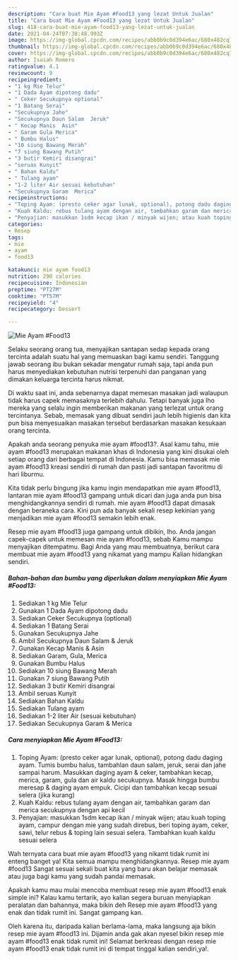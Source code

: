 ```yaml
---
description: "Cara buat Mie Ayam #Food13 yang lezat Untuk Jualan"
title: "Cara buat Mie Ayam #Food13 yang lezat Untuk Jualan"
slug: 418-cara-buat-mie-ayam-food13-yang-lezat-untuk-jualan
date: 2021-04-24T07:38:48.993Z
image: https://img-global.cpcdn.com/recipes/abb0b9c0d394e6ac/680x482cq70/mie-ayam-food13-foto-resep-utama.jpg
thumbnail: https://img-global.cpcdn.com/recipes/abb0b9c0d394e6ac/680x482cq70/mie-ayam-food13-foto-resep-utama.jpg
cover: https://img-global.cpcdn.com/recipes/abb0b9c0d394e6ac/680x482cq70/mie-ayam-food13-foto-resep-utama.jpg
author: Isaiah Romero
ratingvalue: 4.1
reviewcount: 9
recipeingredient:
- "1 kg Mie Telur"
- "1 Dada Ayam dipotong dadu"
- " Ceker Secukupnya optional"
- "1 Batang Serai"
- "Secukupnya Jahe"
- "Secukupnya Daun Salam  Jeruk"
- " Kecap Manis  Asin"
- " Garam Gula Merica"
- " Bumbu Halus"
- "10 siung Bawang Merah"
- "7 siung Bawang Putih"
- "3 butir Kemiri disangrai"
- "seruas Kunyit"
- " Bahan Kaldu"
- " Tulang ayam"
- "1-2 liter Air sesuai kebutuhan"
- "Secukupnya Garam  Merica"
recipeinstructions:
- "Toping Ayam: (presto ceker agar lunak, optional), potong dadu daging ayam. Tumis bumbu halus, tambahlan daun salam, jeruk, serai dan jahe sampai harum. Masukkan daging ayam &amp; ceker, tambahkan kecap, merica, garam, gula dan air kaldu secukupnya. Masak hingga bumbu meresap &amp; daging ayam empuk. Cicipi dan tambahkan kecap sesuai selera (jika kurang)"
- "Kuah Kaldu: rebus tulang ayam dengan air, tambahkan garam dan merica secukupnya dengan api kecil"
- "Penyajian: masukkan 1sdm kecap ikan / minyak wijen; atau kuah toping ayam, campur dengan mie yang sudah direbus, beri toping ayam, ceker, sawi, telur rebus &amp; toping lain sesuai selera. Tambahkan kuah kaldu sesuai selera"
categories:
- Resep
tags:
- mie
- ayam
- food13

katakunci: mie ayam food13 
nutrition: 290 calories
recipecuisine: Indonesian
preptime: "PT27M"
cooktime: "PT57M"
recipeyield: "4"
recipecategory: Dessert

---
```



![Mie Ayam #Food13](https://img-global.cpcdn.com/recipes/abb0b9c0d394e6ac/680x482cq70/mie-ayam-food13-foto-resep-utama.jpg)

Selaku seorang orang tua, menyajikan santapan sedap kepada orang tercinta adalah suatu hal yang memuaskan bagi kamu sendiri. Tanggung jawab seorang ibu bukan sekadar mengatur rumah saja, tapi anda pun harus menyediakan kebutuhan nutrisi terpenuhi dan panganan yang dimakan keluarga tercinta harus nikmat.

Di waktu  saat ini, anda sebenarnya dapat memesan masakan jadi walaupun tidak harus capek memasaknya terlebih dahulu. Tetapi banyak juga lho mereka yang selalu ingin memberikan makanan yang terlezat untuk orang tercintanya. Sebab, memasak yang dibuat sendiri jauh lebih higienis dan kita pun bisa menyesuaikan masakan tersebut berdasarkan masakan kesukaan orang tercinta. 



Apakah anda seorang penyuka mie ayam #food13?. Asal kamu tahu, mie ayam #food13 merupakan makanan khas di Indonesia yang kini disukai oleh setiap orang dari berbagai tempat di Indonesia. Kamu bisa memasak mie ayam #food13 kreasi sendiri di rumah dan pasti jadi santapan favoritmu di hari liburmu.

Kita tidak perlu bingung jika kamu ingin mendapatkan mie ayam #food13, lantaran mie ayam #food13 gampang untuk dicari dan juga anda pun bisa menghidangkannya sendiri di rumah. mie ayam #food13 dapat dimasak dengan beraneka cara. Kini pun ada banyak sekali resep kekinian yang menjadikan mie ayam #food13 semakin lebih enak.

Resep mie ayam #food13 juga gampang untuk dibikin, lho. Anda jangan capek-capek untuk memesan mie ayam #food13, sebab Kamu mampu menyajikan ditempatmu. Bagi Anda yang mau membuatnya, berikut cara membuat mie ayam #food13 yang nikamat yang mampu Kalian hidangkan sendiri.

<!--inarticleads1-->

##### Bahan-bahan dan bumbu yang diperlukan dalam menyiapkan Mie Ayam #Food13:

1. Sediakan 1 kg Mie Telur
1. Gunakan 1 Dada Ayam dipotong dadu
1. Sediakan  Ceker Secukupnya (optional)
1. Sediakan 1 Batang Serai
1. Gunakan Secukupnya Jahe
1. Ambil Secukupnya Daun Salam &amp; Jeruk
1. Gunakan  Kecap Manis &amp; Asin
1. Sediakan  Garam, Gula, Merica
1. Gunakan  Bumbu Halus
1. Sediakan 10 siung Bawang Merah
1. Gunakan 7 siung Bawang Putih
1. Sediakan 3 butir Kemiri disangrai
1. Ambil seruas Kunyit
1. Sediakan  Bahan Kaldu
1. Sediakan  Tulang ayam
1. Sediakan 1-2 liter Air (sesuai kebutuhan)
1. Sediakan Secukupnya Garam &amp; Merica




<!--inarticleads2-->

##### Cara menyiapkan Mie Ayam #Food13:

1. Toping Ayam: (presto ceker agar lunak, optional), potong dadu daging ayam. Tumis bumbu halus, tambahlan daun salam, jeruk, serai dan jahe sampai harum. Masukkan daging ayam &amp; ceker, tambahkan kecap, merica, garam, gula dan air kaldu secukupnya. Masak hingga bumbu meresap &amp; daging ayam empuk. Cicipi dan tambahkan kecap sesuai selera (jika kurang)
1. Kuah Kaldu: rebus tulang ayam dengan air, tambahkan garam dan merica secukupnya dengan api kecil
1. Penyajian: masukkan 1sdm kecap ikan / minyak wijen; atau kuah toping ayam, campur dengan mie yang sudah direbus, beri toping ayam, ceker, sawi, telur rebus &amp; toping lain sesuai selera. Tambahkan kuah kaldu sesuai selera




Wah ternyata cara buat mie ayam #food13 yang nikamt tidak rumit ini enteng banget ya! Kita semua mampu menghidangkannya. Resep mie ayam #food13 Sangat sesuai sekali buat kita yang baru akan belajar memasak atau juga bagi kamu yang sudah pandai memasak.

Apakah kamu mau mulai mencoba membuat resep mie ayam #food13 enak simple ini? Kalau kamu tertarik, ayo kalian segera buruan menyiapkan peralatan dan bahannya, maka bikin deh Resep mie ayam #food13 yang enak dan tidak rumit ini. Sangat gampang kan. 

Oleh karena itu, daripada kalian berlama-lama, maka langsung aja bikin resep mie ayam #food13 ini. Dijamin anda gak akan nyesel bikin resep mie ayam #food13 enak tidak rumit ini! Selamat berkreasi dengan resep mie ayam #food13 enak tidak rumit ini di tempat tinggal kalian sendiri,ya!.

